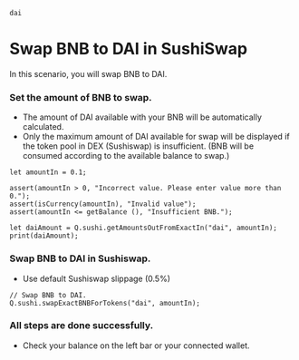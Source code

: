 ```meta-Currency
dai
```

# Swap BNB to DAI in SushiSwap

In this scenario, you will swap BNB to DAI.

### Set the amount of BNB to swap.

- The amount of DAI available with your BNB will be automatically calculated.
- Only the maximum amount of DAI available for swap will be displayed if the token pool in DEX (Sushiswap) is insufficient. (BNB will be consumed according to the available balance to swap.)

```input-Dynamic BNB
let amountIn = 0.1;
```

```input-Verify
assert(amountIn > 0, "Incorrect value. Please enter value more than 0.");
assert(isCurrency(amountIn), "Invalid value");
assert(amountIn <= getBalance (), "Insufficient BNB.");
```

```output-Dynamic DAI
let daiAmount = Q.sushi.getAmountsOutFromExactIn("dai", amountIn);
print(daiAmount);
```

### Swap BNB to DAI in Sushiswap.

- Use default Sushiswap slippage (0.5%)

```taster
// Swap BNB to DAI.
Q.sushi.swapExactBNBForTokens("dai", amountIn);
```

### All steps are done successfully.

- Check your balance on the left bar or your connected wallet.
